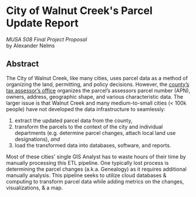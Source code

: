 # City of Walnut Creek's Parcel Update Report
*MUSA 508 Final Project Proposal*<br>by Alexander Nelms

## Abstract
The City of Walnut Creek, like many cities, uses parcel data as a method of organizing the land, permitting, and policy decisions. However, the [county’s tax assessor’s office](https://www.contracosta.ca.gov/191/Assessor) organizes the parcel’s assessors parcel number (APN), owners, address, geographic shape, and various characteristic data. The larger issue is that Walnut Creek and many medium-to-small cities (< 100k people) have not developed the data infrastructure to seamlessly:
1. extract the updated parcel data from the county,
2. transform the parcels to the context of the city and individual departments (e.g. determine parcel changes, attach local land use designations), *and*
3. load the transformed data into databases, software, and reports. 

Most of these cities' single GIS Analyst has to waste hours of their time by manually processing this ETL pipeline. One typically lost process is determining the parcel changes (a.k.a. Genealogy) as it requires additional manually analysis. This pipeline seeks to utilize cloud databases & computing to transform parcel data while adding metrics on the changes, visualizations, & a map.  
